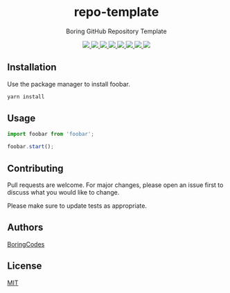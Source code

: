 <div align="center">
  <h1>repo-template</h1>
  <p>Boring GitHub Repository Template</p>

  <div>
    <a href="https://github.com/boringcodes/repo-template/commits" aria-label="Commitizen Friendly">
      <img src="https://img.shields.io/badge/commitizen-friendly-brightgreen.svg?style=flat-square">
    </a>
    <a href="https://github.com/boringcodes" aria-label="Code Style Prettier">
      <img src="https://img.shields.io/badge/code_style-prettier-brightgreen?style=flat-square">
    </a>
    <a href="https://github.com/boringcodes/repo-template/actions" aria-label="GitHub Workflow Status">
      <img src="https://img.shields.io/github/workflow/status/boringcodes/repo-template/main-workflow?style=flat-square">
    </a>
    <a href="https://david-dm.org/boringcodes/repo-template" aria-label="Dependencies Status">
      <img src="https://img.shields.io/david/boringcodes/repo-template?style=flat-square">
    </a>
    <a href="https://www.npmjs.com/package/@boringcodes/repo-template" aria-label="NPM Version">
      <img src="https://img.shields.io/npm/v/@boringcodes/repo-template?color=brightgreen&style=flat-square">
    </a>
    <a href="https://www.npmjs.com/package/@boringcodes/repo-template" aria-label="NPM Downloads">
      <img src="https://img.shields.io/npm/dm/@boringcodes/repo-template?style=flat-square">
    </a>
    <a href="https://github.com/boringcodes/repo-template/blob/master/LICENSE" aria-label="MIT License">
      <img src="https://img.shields.io/github/license/boringcodes/repo-template?color=brightgreen&style=flat-square">
    </a>
    <a href="https://github.com/boringcodes" aria-label="BoringCodes Verified">
      <img src="https://img.shields.io/badge/boringcodes-verified-brightgreen?style=flat-square">
    </a>
  </div>
</div>

## Installation

Use the package manager to install foobar.

```bash
yarn install
```

## Usage

```javascript
import foobar from 'foobar';

foobar.start();
```

## Contributing

Pull requests are welcome. For major changes, please open an issue first to discuss what you would like to change.

Please make sure to update tests as appropriate.

## Authors

[BoringCodes](https://github.com/boringcodes)

## License

[MIT](https://github.com/boringcodes/repo-template/blob/master/LICENSE)
